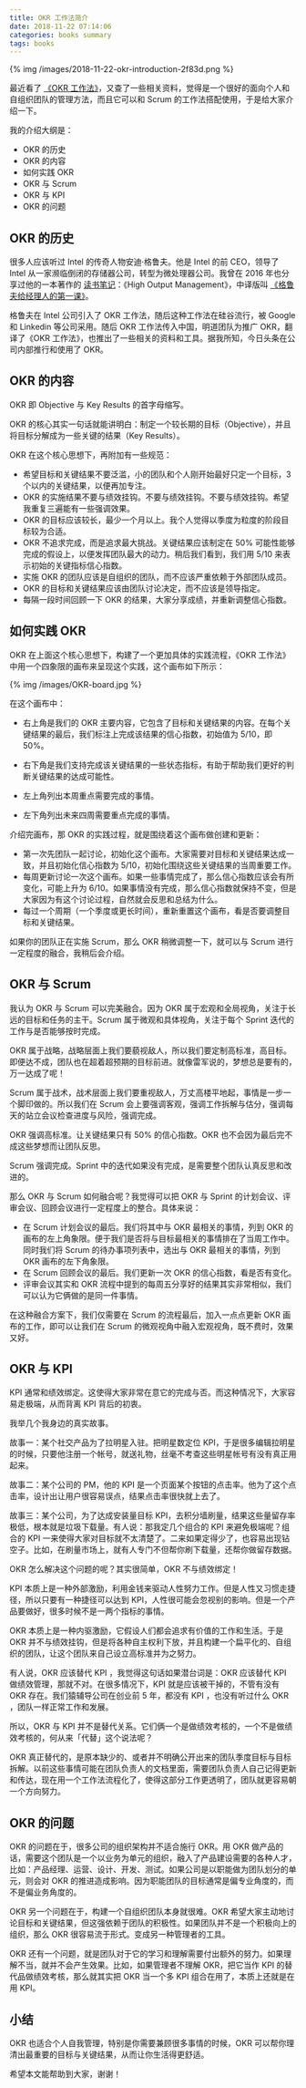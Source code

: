 ```yaml
---
title: OKR 工作法简介
date: 2018-11-22 07:14:06
categories: books summary
tags: books
---
```


{% img /images/2018-11-22-okr-introduction-2f83d.png %}

最近看了 [《OKR 工作法》](https://item.jd.com/22934803378.html)，又查了一些相关资料，觉得是一个很好的面向个人和自组织团队的管理方法，而且它可以和 Scrum 的工作法搭配使用，于是给大家介绍一下。

我的介绍大纲是：

 - OKR 的历史
 - OKR 的内容
 - 如何实践 OKR
 - OKR 与 Scrum
 - OKR 与 KPI
 - OKR 的问题

## OKR 的历史

很多人应该听过 Intel 的传奇人物安迪·格鲁夫。他是 Intel 的前 CEO，领导了 Intel 从一家濒临倒闭的存储器公司，转型为微处理器公司。我曾在 2016 年也分享过他的一本著作的 [读书笔记](http://blog.devtang.com/2016/06/06/high-output-management-summary/)：《High Output Management》，中译版叫 [《格鲁夫给经理人的第一课》](https://item.jd.com/11232323.html)。

格鲁夫在 Intel 公司引入了 OKR 工作法，随后这种工作法在硅谷流行，被 Google 和 Linkedin 等公司采用。随后 OKR 工作法传入中国，明道团队为推广 OKR，翻译了《OKR 工作法》，也推出了一些相关的资料和工具。据我所知，今日头条在公司内部推行和使用了 OKR。

## OKR 的内容

OKR 即 Objective 与 Key Results 的首字母缩写。

OKR 的核心其实一句话就能讲明白：制定一个较长期的目标（Objective），并且将目标分解成为一些关键的结果（Key Results）。

OKR 在这个核心思想下，再附加有一些规范：

 - 希望目标和关键结果不要泛滥，小的团队和个人刚开始最好只定一个目标，3 个以内的关键结果，以便再加专注。
 - OKR 的实施结果不要与绩效挂钩。不要与绩效挂钩。不要与绩效挂钩。希望我重复三遍能有一些强调效果。
 - OKR 的目标应该较长，最少一个月以上。我个人觉得以季度为粒度的阶段目标较为合适。
 - OKR 不追求完成，而是追求最大挑战。关键结果应该制定在 50% 可能性能够完成的假设上，以便发挥团队最大的动力。稍后我们看到，我们用 5/10 来表示初始的关键指标信心指数。
 - 实施 OKR 的团队应该是自组织的团队，而不应该严重依赖于外部团队成员。
 - OKR 的目标和关键结果应该由团队讨论决定，而不应该是领导指定。
 - 每隔一段时间回顾一下 OKR 的结果，大家分享成绩，并重新调整信心指数。

## 如何实践 OKR

OKR 在上面这个核心思想下，构建了一个更加具体的实践流程，《OKR 工作法》中用一个四象限的画布来呈现这个实践，这个画布如下所示：

{% img /images/OKR-board.jpg %}

在这个画布中：

 * 右上角是我们的 OKR 主要内容，它包含了目标和关键结果的内容。在每个关键结果的最后，我们标注上完成该结果的信心指数，初始值为 5/10，即 50%。

 * 右下角是我们支持完成该关键结果的一些状态指标，有助于帮助我们更好的判断关键结果的达成可能性。

 * 左上角列出本周重点需要完成的事情。

 * 左下角列出未来四周需要重点完成的事情。

介绍完画布，那 OKR 的实践过程，就是围绕着这个画布做创建和更新：

 - 第一次先团队一起讨论，初始化这个画布。大家需要对目标和关键结果达成一致，并且初始化信心指数为 5/10，初始化围绕这些关键结果的当周重要工作。
 - 每周更新讨论一次这个画布。如果一些事情完成了，那么信心指数应该会有所变化，可能上升为 6/10。如果事情没有完成，那么信心指数就保持不变，但是大家因为有这个讨论过程，自然就会反思和总结为什么。
 - 每过一个周期（一个季度或更长时间），重新重置这个画布，看是否要调整目标和关键结果。

如果你的团队正在实施 Scrum，那么 OKR 稍微调整一下，就可以与 Scrum 进行一定程度的融合，我稍后会介绍。

## OKR 与 Scrum

我认为 OKR 与 Scrum 可以完美融合。因为 OKR 属于宏观和全局视角，关注于长远的目标和任务的主干。Scrum 属于微观和具体视角，关注于每个 Sprint 迭代的工作与是否能够按时完成。

OKR 属于战略，战略层面上我们要藐视敌人，所以我们要定制高标准，高目标。即便达不成，团队也在超着超预期的目标前进。就像雷军说的，梦想总是要有的，万一达成了呢！

Scrum 属于战术，战术层面上我们要重视敌人，万丈高楼平地起，事情是一步一个脚印做的。所以我们在 Scrum 会上要强调客观，强调工作拆解与估分，强调每天的站立会议检查进度与风险，强调完成。

OKR 强调高标准。让关键结果只有 50% 的信心指数。OKR 也不会因为最后完不成这些梦想而让团队反思。

Scrum 强调完成。Sprint 中的迭代如果没有完成，是需要整个团队认真反思和改进的。

那么 OKR 与 Scrum 如何融合呢？我觉得可以把 OKR 与 Sprint 的计划会议、评审会议、回顾会议进行一定程度上的整合。具体来说：

 - 在 Scrum 计划会议的最后。我们将其中与 OKR 最相关的事情，列到 OKR 的画布的左上角象限。便于我们是否将与目标最相关的事情排在了当周工作中。同时我们将 Scrum 的待办事项列表中，选出与 OKR 最相关的事情，列到 OKR 画布的左下角象限。
 - 在 Scrum 回顾会议的最后。我们更新一次 OKR 的信心指数，看是否有变化。
 - 评审会议其实和 OKR 流程中提到的每周五分享好的结果其实非常相似，我们可以认为它俩做的是同一件事情。

在这种融合方案下，我们仅需要在 Scrum 的流程最后，加入一点点更新 OKR 画布的工作，即可以让我们在 Scrum 的微观视角中融入宏观视角，既不费时，效果又好。

## OKR 与 KPI

KPI 通常和绩效绑定。这使得大家非常在意它的完成与否。而这种情况下，大家容易走极端，从而背离 KPI 背后的初衷。

我举几个我身边的真实故事。

故事一：某个社交产品为了拉明星入驻。把明星数定位 KPI，于是很多编辑拉明星的时候，只要他注册一个帐号，就送礼物，丝毫不考查这些明星帐号有没有真正用起来。

故事二：某个公司的 PM，他的 KPI 是一个页面某个按钮的点击率。他为了这个点击率，设计出让用户很容易误点，结果点击率很快就上去了。

故事三：某个公司，为了达成安装量目标 KPI，去积分墙刷量，结果这些量留存率极低，根本就是垃圾下载量。有人说：那我定几个组合的 KPI 来避免极端呢？组合的 KPI 一来使得大家对目标就不太清楚了。二来如果定得少了，也容易出现钻空子。比如，在刷量市场上，就有人专门不但帮你刷下载量，还帮你做留存数据。

OKR 怎么解决这个问题的呢？其实很简单，OKR 不与绩效绑定！

KPI 本质上是一种外部激励，利用金钱来驱动人性努力工作。但是人性又习惯走捷径，所以只要有一种捷径可以达到 KPI，人性很可能会忽视别的影响。但是一个产品要做好，很多时候不是一两个指标的事情。

OKR 本质上是一种内驱激励，它假设人们都会追求有价值的工作和生活。于是 OKR 并不与绩效挂钩，但是将各种自主权利下放，并且构建一个扁平化的、自组织的团队，让这个团队来自己设立高标准并为之努力。

有人说，OKR 应该替代 KPI ，我觉得这句话如果潜台词是：OKR 应该替代 KPI 做绩效管理，那就不对。在很多情况下，KPI 就是应该被干掉的，不管有没有 OKR 存在。我们猿辅导公司在创业前 5 年，都没有 KPI ，也没有听过什么 OKR ，团队一样正常工作和发展。

所以，OKR 与 KPI 并不是替代关系。它们俩一个是做绩效考核的，一个不是做绩效考核的，何从来「代替」这个说法呢？

OKR 真正替代的，是原本缺少的、或者并不明确公开出来的团队季度目标与目标拆解。以前这些事情可能在团队负责人的文档里面，需要团队负责人自己记得更新和传达，现在用一个工作法流程化了，使得这部分工作更透明了，团队就更容易朝一个方向努力。

## OKR 的问题

OKR 的问题在于，很多公司的组织架构并不适合施行 OKR。用 OKR 做产品的话，需要这个团队是一个以业务为单元的组织，融入了产品建设需要的各种人才，比如：产品经理、运营、设计、开发、测试。如果公司是以职能做为团队划分的单元，则会对 OKR 的推进造成影响。因为职能团队的目标通常是偏专业角度的，而不是偏业务角度的。

OKR 另一个问题在于，构建一个自组织团队本身就很难。OKR 希望大家主动地讨论目标和关键结果，但这强依赖于团队的积极性。如果团队并不是一个积极向上的组织，那么 OKR 很容易流于形式。变成另一种管理者的工具。

OKR 还有一个问题，就是团队对于它的学习和理解需要付出额外的努力。如果理解不当，就并不会产生效果。比如，如果管理者不理解 OKR，把它当作 KPI 的替代品做绩效考核，那么就其实把 OKR 当一个多 KPI 组合在用了，本质上还就是在用 KPI。

## 小结

OKR 也适合个人自我管理，特别是你需要兼顾很多事情的时候，OKR 可以帮你理清出最重要的目标与关键结果，从而让你生活得更舒适。

希望本文能帮助到大家，谢谢！
